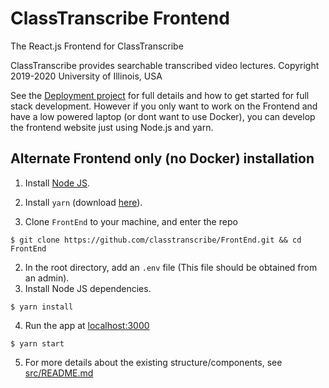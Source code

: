# ClassTranscribe Frontend

The React.js Frontend for ClassTranscribe

ClassTranscribe provides searchable transcribed video lectures. Copyright 2019-2020 University of Illinois, USA

See the [Deployment project](https://github.com/classtranscribe/Deployment) for full details and how to get started for full stack development. However if you only want to work on the Frontend and have a low powered laptop (or dont want to use Docker), you can develop the frontend website just using Node.js and yarn.

## Alternate Frontend only (no Docker) installation

1. Install [Node JS](https://nodejs.org/en/).
2. Install `yarn` (download [here](https://classic.yarnpkg.com/en/docs/install/)).

1. Clone `FrontEnd` to your machine, and enter the repo
```
$ git clone https://github.com/classtranscribe/FrontEnd.git && cd FrontEnd
```
2. In the root directory, add an `.env` file (This file should be obtained from an admin).
3. Install Node JS dependencies.
```
$ yarn install
```
4. Run the app at [localhost:3000](http://localhost:3000)
```
$ yarn start
```
5. For more details about the existing structure/components, see [src/README.md](./src/README.md)
